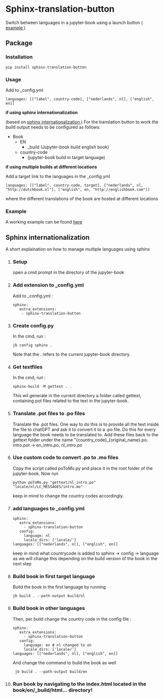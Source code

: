 # Sphinx-translation-button 
Switch between languages in a jupyter-book using a launch button (<a href="https://luukfroling.github.io/sphinx-translation-button/nl/_build/html/intro.html"> example </a>)

## Package
### Installation
```
pip install sphinx-translation-button
```

### Usage

Add to _config.yml
```
languages: [["label", country-code], ["nederlands", nl], ["english", en]]
```

<b> if using sphinx internationalization </b> 

(based on <a href="https://www.sphinx-doc.org/en/master/usage/advanced/intl.html"> sphinx internationalization </a>)
For the translation button to work the build output needs to be configured as follows: 

- Book
  - EN
      - _build (Jupyter-book build english book)
  - country-code
      - (jupyter-book build in target language)
        
<b> if using multiple builds at different locations </b>

Add a target link to the languages in the _config.yml
```
languages: [["label", country-code, target], ["nederlands", nl, "http://dutchbook.nl"], ["english", en, "http://englishbook.com"]]
```
where the different translations of the book are hosted at different locations

### Example
A working example can be found <a href="https://luukfroling.github.io/sphinx-translation-button/nl/_build/html/intro.html"> here </a>

## Sphinx internationalization
A short explaination on how to manage multiple languages using sphinx 

1) ### Setup
   open a cmd prompt in the directory of the jupyter-book
3) ### Add extension to _config.yml
   Add to _config.yml :
   ```
   sphinx: 
	  extra_extensions:
       - sphinx-translation-button
   ```
4) ### Create config.py
   In the cmd, run :
   ```
   jb config sphinx .
   ```
   Note that the . refers to the current jupyter-book directory. 
5) ### Get textfiles
   In the cmd, run :
   ```
   sphinx-build -M gettext . .
   ```
   This wil generate in the current directory a folder called gettext, containing pot files related to the text in the jupyter-book.
6) ### Translate .pot files to .po files
   Translate the .pot files. One way to do this is to provide all the text inside the file to chatGPT and ask it to convert it to a .po file.
   Do this for every language the book needs to be translated to.
   Add these files back to the gettext folder under the name "{country_code}_{original_name}.po. intro.pot -> en_intro.po, nl_intro.po
7) ### Use custom code to convert .po to .mo files
   Copy the script called poToMo.py and place it in the root folder of the jupyter-book. Now run
   ```
   python poToMo.py "gettext/nl_intro.po" "locale/nl/LC_MESSAGES/intro.mo"
   ```
   keep in mind to change the country codes accordingly.
8) ### add languages to _config.yml
   ```
   sphinx:
	  extra_extensions:
	    - sphinx-translation-button
	  config:
	    language: nl
	    locale_dirs: ['locale/']
   languages: [["nederlands", nl], ["english", en]]
   ```
   keep in mind what countrycode is added to sphinx -> config -> language as we will change this depending on the build version of the book in the next step
9) ### Build book in first target language
   Build the book in the first language by running
   ```
   jb build . --path-output build/nl
   ```
10) ### Build book in other languages
    Then, per build change the country code in the config file :
    ```
    sphinx:
	   extra_extensions:
	     - sphinx-translation-button
	   config:
	     language: en # nl changed to en
	     locale_dirs: ['locale/']
    languages: [["nederlands", nl], ["english", en]]
    ```
    And change the command to build the book as well
    ```
     jb build . --path-output build/en
    ```
    
11) ### Run book by navigating to the index.html located in the book/en/_build/html... directory!
	
	


    
   
